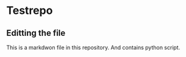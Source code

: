 # Testrepo
## Editting the file
This is a markdwon file in this repository.
And contains python script. 

